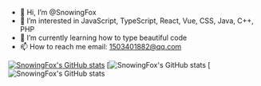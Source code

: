 - 👋 Hi, I’m @SnowingFox
- 👀 I’m interested in JavaScript, TypeScript, React, Vue, CSS, Java, C++, PHP
- 🌱 I’m currently learning how to type beautiful code
- 📫 How to reach me  email: 1503401882@qq.com

<!---
SnowingFox/SnowingFox is a ✨ special ✨ repository because its `README.md` (this file) appears on your GitHub profile.
You can click the Preview link to take a look at your changes.
--->
[![SnowingFox's GitHub stats](https://github-readme-stats.vercel.app/api?username=snowingfox)](https://github.com/anuraghazra/github-readme-stats)
[![SnowingFox's GitHub stats](https://github-readme-stats.vercel.app/api/top-langs/?username=programmer-zhang&layout=compact&hide=html)
[![SnowingFox's GitHub stats](https://github-readme-streak-stats.herokuapp.com/?user=snowingfox&theme=highcontrast)
